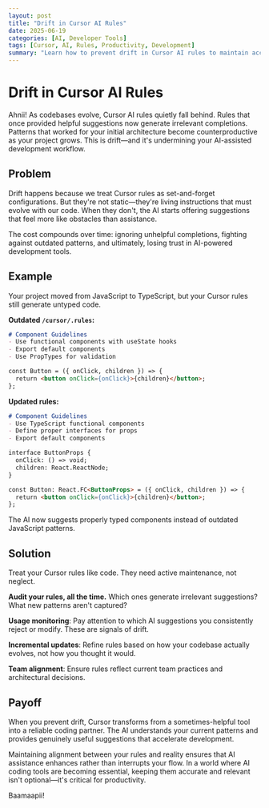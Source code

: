```yaml
---
layout: post
title: "Drift in Cursor AI Rules"
date: 2025-06-19
categories: [AI, Developer Tools]
tags: [Cursor, AI, Rules, Productivity, Development]
summary: "Learn how to prevent drift in Cursor AI rules to maintain accurate and relevant AI-assisted development workflows."
---
```


# Drift in Cursor AI Rules

Ahnii! As codebases evolve, Cursor AI rules quietly fall behind. Rules that once provided helpful suggestions now generate irrelevant completions. Patterns that worked for your initial architecture become counterproductive as your project grows. This is drift—and it's undermining your AI-assisted development workflow.

## Problem

Drift happens because we treat Cursor rules as set-and-forget configurations. But they're not static—they're living instructions that must evolve with our code. When they don't, the AI starts offering suggestions that feel more like obstacles than assistance.

The cost compounds over time: ignoring unhelpful completions, fighting against outdated patterns, and ultimately, losing trust in AI-powered development tools.

## Example

Your project moved from JavaScript to TypeScript, but your Cursor rules still generate untyped code.

**Outdated `/cursor/.rules`:**
```markdown
# Component Guidelines
- Use functional components with useState hooks
- Export default components
- Use PropTypes for validation

const Button = ({ onClick, children }) => {
  return <button onClick={onClick}>{children}</button>;
};
```

**Updated rules:**
```markdown
# Component Guidelines  
- Use TypeScript functional components
- Define proper interfaces for props
- Export default components

interface ButtonProps {
  onClick: () => void;
  children: React.ReactNode;
}

const Button: React.FC<ButtonProps> = ({ onClick, children }) => {
  return <button onClick={onClick}>{children}</button>;
};
```

The AI now suggests properly typed components instead of outdated JavaScript patterns.

## Solution

Treat your Cursor rules like code. They need active maintenance, not neglect.

**Audit your rules, all the time.** Which ones generate irrelevant suggestions? What new patterns aren't captured?

**Usage monitoring**: Pay attention to which AI suggestions you consistently reject or modify. These are signals of drift.

**Incremental updates**: Refine rules based on how your codebase actually evolves, not how you thought it would.

**Team alignment**: Ensure rules reflect current team practices and architectural decisions.

## Payoff

When you prevent drift, Cursor transforms from a sometimes-helpful tool into a reliable coding partner. The AI understands your current patterns and provides genuinely useful suggestions that accelerate development.

Maintaining alignment between your rules and reality ensures that AI assistance enhances rather than interrupts your flow. In a world where AI coding tools are becoming essential, keeping them accurate and relevant isn't optional—it's critical for productivity.

Baamaapii!
